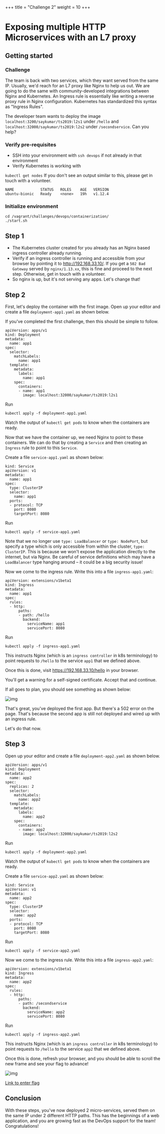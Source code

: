 +++
title = "Challenge 2"
weight = 10
+++

# Exposing multiple HTTP Microservices with an L7 proxy


## Getting started


### Challenge

 The team is back with two services, which they want served from the same IP.
Usually, we'd reach for an L7 proxy like Nginx to help us out. We are going to
do the same with community-developed integrations between Nginx and Kubernetes.
An Ingress rule is essentially like writing a reverse proxy rule in Nginx
configuration. Kubernetes has standardized this syntax as "Ingress Rules".

The developer team wants to deploy the image `localhost:3200/saykumar/ts2019:l2s1` under
`/hello` and `localhost:32000/saykumar/ts2019:l2s2` under `/secondservice`. Can you help?


### Verify pre-requisites

-   SSH into your environment with `ssh devops` if not already in that
    environment
-   Verify Kubernetes is working with

`kubectl get nodes`
If you don't see an output similar to this, please get in touch with a volunteer.

    NAME            STATUS   ROLES    AGE   VERSION
    ubuntu-bionic   Ready    <none>   19h   v1.12.4

### Initialize environment 

```
cd /vagrant/challanges/devops/containerization/
./start.sh
```



## Step 1

-   The Kubernetes cluster created for you already has an Nginx based ingress
    controller already running.
-   Verify if an ingress controller is running and accessible from your
    browser by pointing it to <http://192.168.33.10/>. If you get a `502 Bad
          Gateway` served by `nginx/1.13.xx`, this is fine and proceed to the next
    step. Otherwise, get in touch with a volunteer.
-   So nginx is up, but it's not serving any apps. Let's change that!


## Step 2

First, let's deploy the container with the first image. Open up your editor and
create a file `deployment-app1.yaml` as shown below.

If you've completed the first challenge, then this should be simple to follow.

    apiVersion: apps/v1
    kind: Deployment
    metadata:
      name: app1
    spec:
      selector:
        matchLabels:
          name: app1
      template:
        metadata:
          labels:
            name: app1
        spec:
          containers:
          - name: app1
            image: localhost:32000/saykumar/ts2019:l2s1

Run

```
kubectl apply -f deployment-app1.yaml
```

Watch the output of `kubectl get pods` to know when the containers are ready.

Now that we have the container up, we need Nginx to point to these containers.
We can do that by creating a `Service` and then creating an `Ingress` rule to
point to this `Service`.

Create a file `service-app1.yaml` as shown below:

    kind: Service
    apiVersion: v1
    metadata:
      name: app1
    spec:
      type: ClusterIP
      selector:
        name: app1
      ports:
      - protocol: TCP
        port: 8080
        targetPort: 8080

Run

```
kubectl apply -f service-app1.yaml
```

Note that we no longer use `type: LoadBalancer` or `type: NodePort`, but
specify a type which is only accessible from within the cluster, `type:
   ClusterIP`. This is because we won't expose the application directly to the
internet, but via Nginx. Be careful of service definitions which may have a
`LoadBalancer` type hanging around &#x2013; it could be a big security issue!

Now we come to the ingress rule. Write this into a file `ingress-app1.yaml`:

    apiVersion: extensions/v1beta1
    kind: Ingress
    metadata:
      name: app1
    spec:
      rules:
      - http:
          paths:
          - path: /hello
            backend:
              serviceName: app1
              servicePort: 8080

Run

```
kubectl apply -f ingress-app1.yaml
```


This instructs Nginx (which is an `ingress controller` in k8s terminology) to
point requests to `/hello` to the service `app1` that we defined above.

Once this is done, visit <https://192.168.33.10/hello> in your browser.

You'll get a warning for a self-signed certificate. Accept that and continue.

If all goes to plan, you should see something as shown below:

![img](/containerization/l2s2.png)

That's great, you've deployed the first app. But there's a 502 error on the
page. That's because the second app is still not deployed and wired up with an
ingress rule.

Let's do that now.


## Step 3

Open up your editor and create a file `deployment-app2.yaml` as shown below.

    apiVersion: apps/v1
    kind: Deployment
    metadata:
      name: app2
    spec:
      replicas: 2
      selector:
        matchLabels:
          name: app2
      template:
        metadata:
          labels:
            name: app2
        spec:
          containers:
          - name: app2
            image: localhost:32000/saykumar/ts2019:l2s2

Run

```
kubectl apply -f deployment-app2.yaml
```


Watch the output of `kubectl get pods` to know when the containers are ready.

Create a file `service-app2.yaml` as shown below:

    kind: Service
    apiVersion: v1
    metadata:
      name: app2
    spec:
      type: ClusterIP
      selector:
        name: app2
      ports:
      - protocol: TCP
        port: 8080
        targetPort: 8080

Run

```
kubectl apply -f service-app2.yaml
```

Now we come to the ingress rule. Write this into a file `ingress-app2.yaml`:

    apiVersion: extensions/v1beta1
    kind: Ingress
    metadata:
      name: app2
    spec:
      rules:
      - http:
          paths:
          - path: /secondservice
            backend:
              serviceName: app2
              servicePort: 8080

Run

```
kubectl apply -f ingress-app2.yaml
```

This instructs Nginx (which is an `ingress controller` in k8s terminology) to
point requests to `/hello` to the service `app2` that we defined above.

Once this is done, refresh your browser, and you should be able to scroll the
new frame and see your flag to advance!

![img](/containerization/l2s3.png)

<a href="https://ctf.ts2019.adobe.com/challenges#Containerization2" target="_blank">Link to enter flag </a> 


## Conclusion

With these steps, you've now deployed 2 micro-services, served them on the same
IP under 2 different HTTP paths. This has the beginnings of a web application,
and you are growing fast as the DevOps support for the team! Congratulations!

